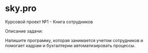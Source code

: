 # sky.pro
Курсовой проект №1 - Книга сотрудников
<p>Описание задачи:

Напишите программу, которая занимается учетом сотрудников и помогает кадрам и бухгалтерии автоматизировать процессы.
